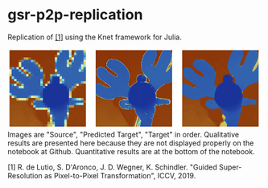 # gsr-p2p-replication

Replication of [[1]](https://arxiv.org/abs/1904.01501) using the Knet framework for Julia.

![-](results.PNG)
Images are "Source", "Predicted Target", "Target" in order. Qualitative results are presented here because they are not displayed properly on the notebook at Github. Quantitative results are at the bottom of the notebook.

[1] R. de Lutio, S. D'Aronco, J. D. Wegner, K. Schindler. "Guided Super-Resolution as Pixel-to-Pixel Transformation", ICCV, 2019.
